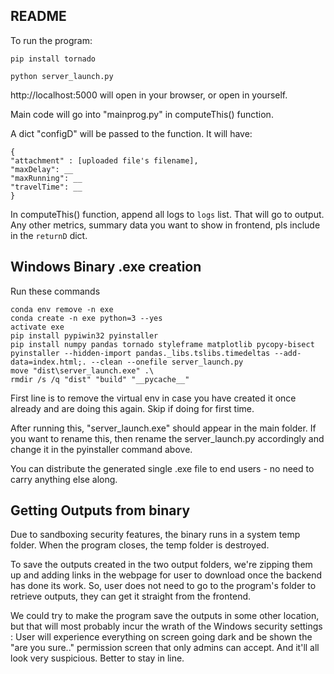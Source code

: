 ## README

To run the program:

```
pip install tornado

python server_launch.py
```

http://localhost:5000 will open in your browser, or open in yourself.


Main code will go into "mainprog.py" in computeThis() function.

A dict "configD" will be passed to the function. It will have:
```
{
"attachment" : [uploaded file's filename],
"maxDelay": __
"maxRunning": __
"travelTime": __
}
```

In computeThis() function, append all logs to `logs` list. That will go to output. Any other metrics, summary data you want to show in frontend, pls include in the `returnD` dict.

## Windows Binary .exe creation

Run these commands

```
conda env remove -n exe
conda create -n exe python=3 --yes
activate exe
pip install pypiwin32 pyinstaller
pip install numpy pandas tornado styleframe matplotlib pycopy-bisect
pyinstaller --hidden-import pandas._libs.tslibs.timedeltas --add-data=index.html;. --clean --onefile server_launch.py
move "dist\server_launch.exe" .\
rmdir /s /q "dist" "build" "__pycache__"
```

First line is to remove the virtual env in case you have created it once already and are doing this again. Skip if doing for first time.

After running this, "server_launch.exe" should appear in the main folder. If you want to rename this, then rename the server_launch.py accordingly and change it in the pyinstaller command above.

You can distribute the generated single .exe file to end users - no need to carry anything else along.


## Getting Outputs from binary 
Due to sandboxing security features, the binary runs in a system temp folder. When the program closes, the temp folder is destroyed.

To save the outputs created in the two output folders, we're zipping them up and adding links in the webpage for user to download once the backend has done its work. So, user does not need to go to the program's folder to retrieve outputs, they can get it straight from the frontend.

We could try to make the program save the outputs in some other location, but that will most probably incur the wrath of the Windows security settings : User will experience everything on screen going dark and be shown the "are you sure.." permission screen that only admins can accept. And it'll all look very suspicious. Better to stay in line.

